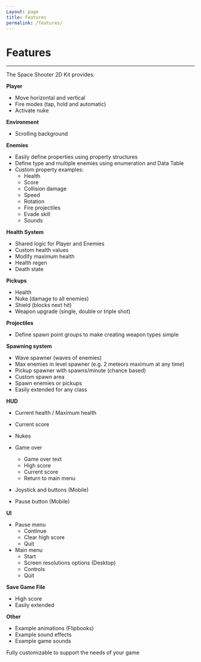 ```yaml
---
Layout: page
title: Features
permalink: /features/
---
```


# Features

***

The Space Shooter 2D Kit provides:

__Player__

* Move horizontal and vertical
* Fire modes (tap, hold and automatic)
* Activate nuke

__Environment__

* Scrolling background

__Enemies__

* Easily define properties using property structures
* Define type and multiple enemies using enumeration and Data Table
* Custom property examples:
    * Health
    * Score
    * Collision damage
    * Speed
    * Rotation
    * Fire projectiles
    * Evade skill
    * Sounds

__Health System__

* Shared logic for Player and Enemies
* Custom health values
* Modify maximum health
* Health regen
* Death state

__Pickups__

* Health
* Nuke (damage to all enemies)
* Shield (blocks next hit)
* Weapon upgrade (single, double or triple shot)

__Projectiles__

* Define spawn point groups to make creating weapon types simple

__Spawning system__

* Wave spawner (waves of enemies)
* Max enemies in level spawner (e.g. 2 meteors maximum at any time)
* Pickup spawner with spawns/minute (chance based)
* Custom spawn area
* Spawn enemies or pickups
* Easily extended for any class

__HUD__

* Current health / Maximum health
* Current score
* Nukes
* Game over
    * Game over text
    * High score
    * Current score
    * Return to main menu
    
* Joystick and buttons (Mobile)
* Pause button (Mobile)

__UI__

* Pause menu
    * Continue
    * Clear high score
    * Quit
* Main menu
    * Start
    * Screen resolutions options (Desktop)
    * Controls
    * Quit
    
__Save Game File__

* High score
* Easily extended
    
__Other__

* Example animations (Flipbooks)
* Example sound effects
* Example game sounds

Fully customizable to support the needs of your game
